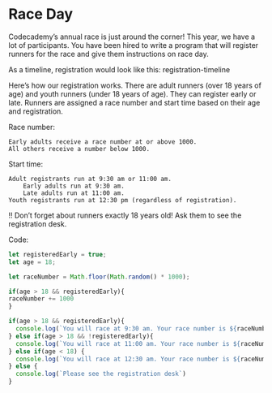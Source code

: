 # Race Day

Codecademy’s annual race is just around the corner! This year, we have a lot of participants. You have been hired to write a program that will register runners for the race and give them instructions on race day.

As a timeline, registration would look like this: registration-timeline

Here’s how our registration works. There are adult runners (over 18 years of age) and youth runners (under 18 years of age). They can register early or late. Runners are assigned a race number and start time based on their age and registration.

Race number:

    Early adults receive a race number at or above 1000.
    All others receive a number below 1000.

Start time:

    Adult registrants run at 9:30 am or 11:00 am.
        Early adults run at 9:30 am.
        Late adults run at 11:00 am.
    Youth registrants run at 12:30 pm (regardless of registration).

!! Don’t forget about runners exactly 18 years old! Ask them to see the registration desk.

Code:
```js
let registeredEarly = true;
let age = 18;

let raceNumber = Math.floor(Math.random() * 1000);

if(age > 18 && registeredEarly){
raceNumber += 1000
}

if(age > 18 && registeredEarly){
  console.log(`You will race at 9:30 am. Your race number is ${raceNumber}`)
} else if(age > 18 && !registeredEarly){
  console.log(`You will race at 11:00 am. Your race number is ${raceNumber}`)
} else if(age < 18) {
  console.log(`You will race at 12:30 am. Your race number is ${raceNumber}`)
} else {
  console.log(`Please see the registration desk`)
}
```

